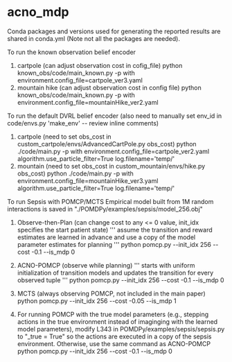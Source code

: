 # acno_mdp
Conda packages and versions used for generating the reported results are shared in conda.yml (Note not all the packages are needed).

To run the known observation belief encoder
1. cartpole (can adjust observation cost in cofig_file)
python known_obs/code/main_known.py -p with environment.config_file=cartpole_ver3.yaml
2. mountain hike (can adjust observation cost in config file)
python known_obs/code/main_known.py -p with environment.config_file=mountainHike_ver2.yaml

To run the default DVRL belief encoder (also need to manually set env_id in code/envs.py 'make_env' -- review inline comments)
1. cartpole (need to set obs_cost in custom_cartpole/envs/AdvancedCartPole.py obs_cost)
python ./code/main.py -p with environment.config_file=cartpole_ver2.yaml algorithm.use_particle_filter=True log.filename='temp/'
2. mountain (need to set obs_cost in custom_mountain/envs/hike.py obs_cost)
python ./code/main.py -p with environment.config_file=mountainHike_ver3.yaml algorithm.use_particle_filter=True log.filename='temp/'

To run Sepsis with POMCP/MCTS
Empirical model built from 1M random interactions is saved in "./POMDPy/examples/sepsis/model_256.obj"

1. Observe-then-Plan (can change cost to any <= 0 value, init_idx specifies the start patient state)
''' assume the transition and reward estimates are learned in advance and use a copy of the model parameter estimates for planning '''
python pomcp.py --init_idx 256 --cost -0.1 --is_mdp 0

2. ACNO-POMCP (observe while planning)
''' starts with uniform initialization of transition models and updates the transition for every observed tuple '''
python pomcp.py --init_idx 256 --cost -0.1 --is_mdp 0

3. MCTS (always observing POMCP, not included in the main paper)
python pomcp.py --init_idx 256 --cost -0.05 --is_mdp 1

4. For running POMCP with the true model parameters (e.g., stepping actions in the true environment instead of imaginging with the learned model parameters), modify L343 in POMDPy/examples/sepsis/sepsis.py to "_true = True" so the actions are executed in a copy of the sepsis environment. Otherwise, use the same command as ACNO-POMCP
python pomcp.py --init_idx 256 --cost -0.1 --is_mdp 0

